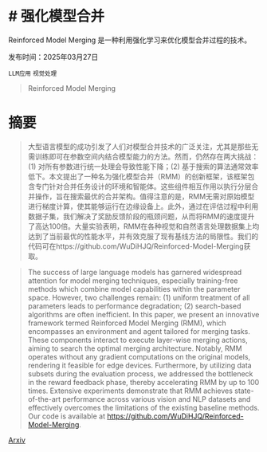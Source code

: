 # # 强化模型合并
Reinforced Model Merging 是一种利用强化学习来优化模型合并过程的技术。

发布时间：2025年03月27日

`LLM应用` `视觉处理`

> Reinforced Model Merging

# 摘要

> 大型语言模型的成功引发了人们对模型合并技术的广泛关注，尤其是那些无需训练即可在参数空间内结合模型能力的方法。然而，仍然存在两大挑战：(1) 对所有参数进行统一处理会导致性能下降；(2) 基于搜索的算法通常效率低下。本文提出了一种名为强化模型合并（RMM）的创新框架，该框架包含专门针对合并任务设计的环境和智能体。这些组件相互作用以执行分层合并操作，旨在搜索最优的合并架构。值得注意的是，RMM无需对原始模型进行梯度计算，使其能够运行在边缘设备上。此外，通过在评估过程中利用数据子集，我们解决了奖励反馈阶段的瓶颈问题，从而将RMM的速度提升了高达100倍。大量实验表明，RMM在各种视觉和自然语言处理数据集上均达到了当前最优的性能水平，并有效克服了现有基线方法的局限性。我们的代码可在https://github.com/WuDiHJQ/Reinforced-Model-Merging获取。

> The success of large language models has garnered widespread attention for model merging techniques, especially training-free methods which combine model capabilities within the parameter space. However, two challenges remain: (1) uniform treatment of all parameters leads to performance degradation; (2) search-based algorithms are often inefficient. In this paper, we present an innovative framework termed Reinforced Model Merging (RMM), which encompasses an environment and agent tailored for merging tasks. These components interact to execute layer-wise merging actions, aiming to search the optimal merging architecture. Notably, RMM operates without any gradient computations on the original models, rendering it feasible for edge devices. Furthermore, by utilizing data subsets during the evaluation process, we addressed the bottleneck in the reward feedback phase, thereby accelerating RMM by up to 100 times. Extensive experiments demonstrate that RMM achieves state-of-the-art performance across various vision and NLP datasets and effectively overcomes the limitations of the existing baseline methods. Our code is available at https://github.com/WuDiHJQ/Reinforced-Model-Merging.

[Arxiv](https://arxiv.org/abs/2503.21272)
